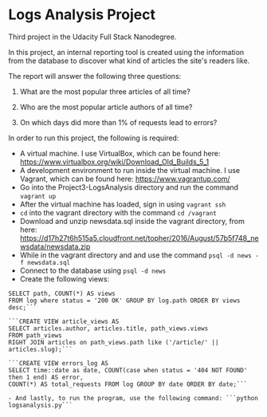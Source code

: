 # Logs Analysis Project

Third project in the Udacity Full Stack Nanodegree.

In this project, an internal reporting tool is created using the information from the database to discover what kind of articles the site's readers like.

The report will answer the following three questions:

1. What are the most popular three articles of all time?

2. Who are the most popular article authors of all time?

3. On which days did more than 1% of requests lead to errors?

In order to run this project, the following is required:

- A virtual machine. I use VirtualBox, which can be found here: https://www.virtualbox.org/wiki/Download_Old_Builds_5_1
- A development environment to run inside the virtual machine. I use Vagrant, which can be found here: https://www.vagrantup.com/
- Go into the Project3-LogsAnalysis directory and run the command ```vagrant up```
- After the virtual machine has loaded, sign in using ```vagrant ssh```
- ```cd``` into the vagrant directory with the command ```cd /vagrant```
- Download and unzip newsdata.sql inside the vagrant directory, from here: https://d17h27t6h515a5.cloudfront.net/topher/2016/August/57b5f748_newsdata/newsdata.zip
- While in the vagrant directory and and use the command ```psql -d news -f newsdata.sql```
- Connect to the database using ```psql -d news```
- Create the following views: 

```CREATE VIEW path_views AS
SELECT path, COUNT(*) AS views 
FROM log where status = '200 OK' GROUP BY log.path ORDER BY views desc;```

```CREATE VIEW article_views AS 
SELECT articles.author, articles.title, path_views.views 
FROM path_views 
RIGHT JOIN articles on path_views.path like ('/article/' || articles.slug);```

```CREATE VIEW errors_log AS 
SELECT time::date as date, COUNT(case when status = '404 NOT FOUND' then 1 end) AS error, 
COUNT(*) AS total_requests FROM log GROUP BY date ORDER BY date;```

- And lastly, to run the program, use the following command: ```python logsanalysis.py```
